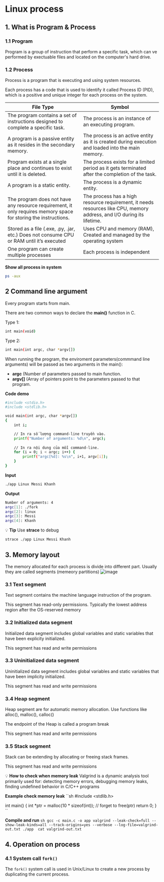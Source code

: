 # Linux process
## 1. What is Program & Process
### 1.1 Program
Program is a group of instruction that perform a specific task, which can ve performed by exectuable files and located on the computer's hard drive.

### 1.2 Process
Process is a program that is executing and using system resources.

Each process has a code that is used to identify it called Process ID (PID), which is a positive and unique integer for each process on the system.


| **File Type**                                             | **Symbol**                                 |
|-----------------------------------------------------------|--------------------------------------------|
| The program contains a set of instructions designed to complete a specific task.  |The process is an instance of an executing program.        | 
|A program is a passive entity as it resides in the secondary memory.|The process is an active entity as it is created during execution and loaded into the main memory.|
| Program exists at a single place and continues to exist until it is deleted. |The process exists for a limited period as it gets terminated after the completion of the task.|
| A program is a static entity.|The process is a dynamic entity.| 
| The program does not have any resource requirement, it only requires memory space for storing the instructions.| The process has a high resource requirement, it needs resources like CPU, memory address, and I/O during its lifetime. |
| Stored as a file (.exe, .py, .jar, etc.) Does not consume CPU or RAM until it’s executed| Uses CPU and memory (RAM), Created and managed by the operating system|
|One program can create multiple processes|Each process is independent|

**Show all process in system**

```sh
ps -aux
```

## 2 Command line argument
Every program starts from main.

There are two common ways to declare the **main()** function in C.

Type 1:
```sh
int main(void)
```

Type 2:
```sh
int main(int argc, char *argv[])
```

When running the program, the enviroment parameters(commmand line arguments) will be passed as two arguments in the main():
- **argc** (Number of parameters passed to main function.
- **argv[]** (Array of pointers point to the parameters passed to that program.

**Code demo**
```sh
#include <stdio.h>
#include <stdlib.h>

void main(int argc, char *argv[]) 
{   
    int i;

    // In ra số lượng command-line truyền vào.
    printf("Number of arguments: %d\n", argc);    
    
    // In ra nội dung của mỗi command-line.
    for (i = 0; i < argc; i++) {
        printf("argc[%d]: %s\n", i+1, argv[i]);
    }
}
```

**Input**
```sh
./app Linux Messi Khanh
```

**Output** 
```sh
Number of arguments: 4
argc[1]: ./fork
argc[2]: linux
argc[3]: Messi
argc[4]: Khanh
```

💡 **Tip**
Use **strace** to debug
```sh
strace ./app Linux Messi Khanh
```
## 3. Memory layout
The memory allocated for each process is divide into different part. Usually they are called segments (memeory partitions)
![image](https://github.com/user-attachments/assets/19d58eb9-deee-401d-a63c-1c52641f7bc0)

### 3.1 Text segment 
Text segment contains the machine language instruction of the program.

This segment has read-only permissions. Typically the lowest address region after the OS-reserved memory

### 3.2 Initialized data segment
Initialized data segment includes global variables and static variables that have been explicity initialized.

This segment has read and write permissions

### 3.3 Uninitialized data segment
Uninitialized data segment includes global variables and static variables that have been implicity initialized.

This segment has read and write permissions

### 3.4 Heap segment 
Heap segment are for automatic memory allocation. Use functions like alloc(), malloc(), calloc()

The endpoint of the Heap is called a program break

This segment has read and write permissions
### 3.5 Stack segment 
Stack can be extending by allocating or freeing stack frames.

This segment has read and write permissions

💡 **How to check when memory leak**
Valgrind is a dynamic analysis tool primarily used for: detecting memory errors, debugging memory leaks, finding undefined behavior in C/C++ programs

**Example check memory leak**
``sh
#include <stdlib.h>

int main() {
    int *ptr = malloc(10 * sizeof(int));
    // forget to free(ptr)
    return 0;
}
``

**Compile and run**
``sh
gcc -c main.c -o app
valgrind --leak-check=full --show-leak-kinds=all --track-origins=yes --verbose --log-file=valgrind-out.txt ./app 
cat valgrind-out.txt
``

## 4. Operation on process
### 4.1 System call ``fork()``
The ``fork()`` system call is used in Unix/Linux to create a new process by duplicating the current process.







